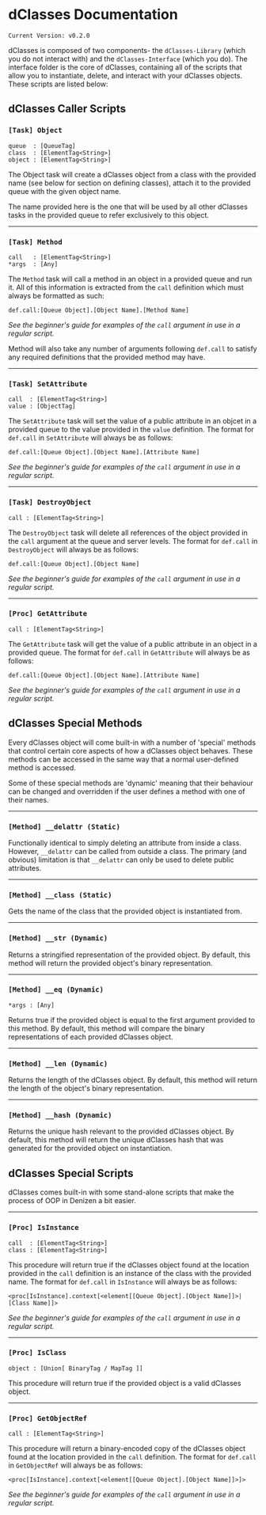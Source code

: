 # dClasses Documentation

`Current Version: v0.2.0`

dClasses is composed of two components- the `dClasses-Library` (which you do not interact with) and the `dClasses-Interface` (which you do). The interface folder is the core of dClasses, containing all of the scripts that allow you to instantiate, delete, and interact with your dClasses objects. These scripts are listed below:

## dClasses Caller Scripts

### `[Task] Object`
```
queue  : [QueueTag]
class  : [ElementTag<String>]
object : [ElementTag<String>]
```

The Object task will create a dClasses object from a class with the provided name (see below for section on defining classes), attach it to the provided queue with the given object name.

The name provided here is the one that will be used by all other dClasses tasks in the provided queue to refer exclusively to this object.

---

### `[Task] Method`
```
call   : [ElementTag<String>]
*args  : [Any]
```

The `Method` task will call a method in an object in a provided queue and run it. All of this information is extracted from the `call` definition which must always be formatted as such:

```
def.call:[Queue Object].[Object Name].[Method Name]
```
*See the beginner's guide for examples of the `call` argument in use in a regular script.*

Method will also take any number of arguments following `def.call` to satisfy any required definitions that the provided method may have.

---

### `[Task] SetAttribute`
```
call  : [ElementTag<String>]
value : [ObjectTag]
```

The `SetAttribute` task will set the value of a public attribute in an objcet in a provided queue to the value provided in the `value` definition. The format for `def.call` in `SetAttribute` will always be as follows:

```
def.call:[Queue Object].[Object Name].[Attribute Name]
```
*See the beginner's guide for examples of the `call` argument in use in a regular script.*

---

### `[Task] DestroyObject`
```
call : [ElementTag<String>]
```

The `DestroyObject` task will delete all references of the object provided in the `call` argument at the queue and server levels. The format for `def.call` in `DestroyObject` will always be as follows:

```
def.call:[Queue Object].[Object Name]
```
*See the beginner's guide for examples of the `call` argument in use in a regular script.*

---

### `[Proc] GetAttribute`
```
call : [ElementTag<String>]
```

The `GetAttribute` task will get the value of a public attribute in an object in a provided queue. The format for `def.call` in `GetAttribute` will always be as follows:

```
def.call:[Queue Object].[Object Name].[Attribute Name]
```
*See the beginner's guide for examples of the `call` argument in use in a regular script.*

## dClasses Special Methods

Every dClasses object will come built-in with a number of 'special' methods that control certain core aspects of how a dClasses object behaves. These methods can be accessed in the same way that a normal user-defined method is accessed.

Some of these special methods are 'dynamic' meaning that their behaviour can be changed and overridden if the user defines a method with one of their names.

---

### `[Method] __delattr (Static)`

Functionally identical to simply deleting an attribute from inside a class. However, `__delattr` can be called from outside a class. The primary (and obvious) limitation is that `__delattr` can only be used to delete public attributes.

---

### `[Method] __class (Static)`

Gets the name of the class that the provided object is instantiated from.

---

### `[Method] __str (Dynamic)`

Returns a stringified representation of the provided object. By default, this method will return the provided object's binary representation.

---

### `[Method] __eq (Dynamic)`
```
*args : [Any]
```

Returns true if the provided object is equal to the first argument provided to this method. By default, this method will compare the binary representations of each provided dClasses object.

---

### `[Method] __len (Dynamic)`

Returns the length of the dClasses object. By default, this method will return the length of the object's binary representation.

---

### `[Method] __hash (Dynamic)`

Returns the unique hash relevant to the provided dClasses object. By default, this method will return the unique dClasses hash that was generated for the provided object on instantiation.

## dClasses Special Scripts

dClasses comes built-in with some stand-alone scripts that make the process of OOP in Denizen a bit easier.

---

### `[Proc] IsInstance`
```
call  : [ElementTag<String>]
class : [ElementTag<String>]
```

This procedure will return true if the dClasses object found at the location provided in the `call` definition is an instance of the class with the provided name. The format for `def.call` in `IsInstance` will always be as follows:

```
<proc[IsInstance].context[<element[[Queue Object].[Object Name]]>|[Class Name]]>
```
*See the beginner's guide for examples of the `call` argument in use in a regular script.*

---

### `[Proc] IsClass`
```
object : [Union[ BinaryTag / MapTag ]]
```

This procedure will return true if the provided object is a valid dClasses object.

---

### `[Proc] GetObjectRef`
```
call : [ElementTag<String>]
```

This procedure will return a binary-encoded copy of the dClasses object found at the location provided in the `call` definition. The format for `def.call` in `GetObjectRef` will always be as follows:

```
<proc[IsInstance].context[<element[[Queue Object].[Object Name]]>]>
```
*See the beginner's guide for examples of the `call` argument in use in a regular script.*

